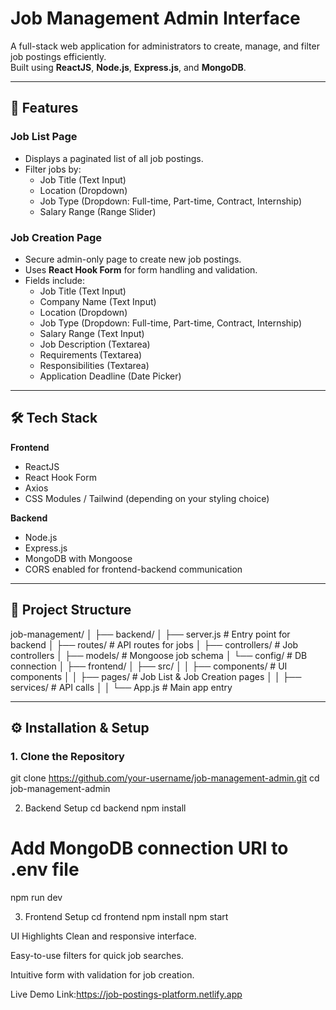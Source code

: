 # Job Management Admin Interface

A full-stack web application for administrators to create, manage, and filter job postings efficiently.  
Built using **ReactJS**, **Node.js**, **Express.js**, and **MongoDB**.

---

## 🚀 Features

### **Job List Page**
- Displays a paginated list of all job postings.
- Filter jobs by:
  - Job Title (Text Input)
  - Location (Dropdown)
  - Job Type (Dropdown: Full-time, Part-time, Contract, Internship)
  - Salary Range (Range Slider)

### **Job Creation Page**
- Secure admin-only page to create new job postings.
- Uses **React Hook Form** for form handling and validation.
- Fields include:
  - Job Title (Text Input)
  - Company Name (Text Input)
  - Location (Dropdown)
  - Job Type (Dropdown: Full-time, Part-time, Contract, Internship)
  - Salary Range (Text Input)
  - Job Description (Textarea)
  - Requirements (Textarea)
  - Responsibilities (Textarea)
  - Application Deadline (Date Picker)

---

## 🛠 Tech Stack

**Frontend**
- ReactJS
- React Hook Form
- Axios
- CSS Modules / Tailwind (depending on your styling choice)

**Backend**
- Node.js
- Express.js
- MongoDB with Mongoose
- CORS enabled for frontend-backend communication

---
## 📂 Project Structure
job-management/
│
├── backend/
│ ├── server.js # Entry point for backend
│ ├── routes/ # API routes for jobs
│ ├── controllers/ # Job controllers
│ ├── models/ # Mongoose job schema
│ └── config/ # DB connection
│
├── frontend/
│ ├── src/
│ │ ├── components/ # UI components
│ │ ├── pages/ # Job List & Job Creation pages
│ │ ├── services/ # API calls
│ │ └── App.js # Main app entry


---

## ⚙️ Installation & Setup

### **1. Clone the Repository**
git clone https://github.com/your-username/job-management-admin.git
cd job-management-admin

2. Backend Setup
cd backend
npm install
# Add MongoDB connection URI to .env file
npm run dev

3. Frontend Setup
cd frontend
npm install
npm start

 UI Highlights
Clean and responsive interface.

Easy-to-use filters for quick job searches.

Intuitive form with validation for job creation.

Live Demo Link:https://job-postings-platform.netlify.app

